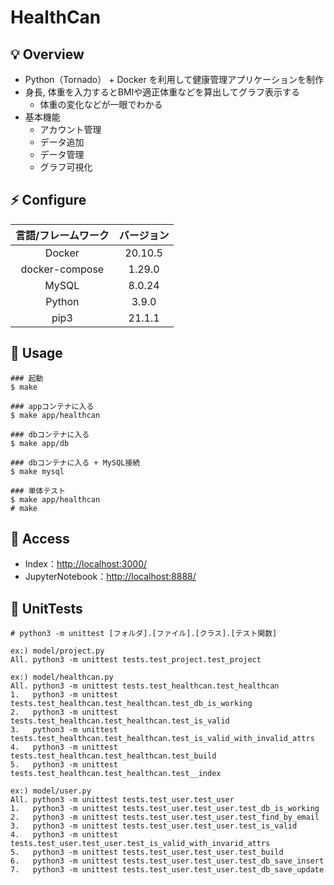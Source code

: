 # HealthCan
## 💡 Overview
- Python（Tornado） + Docker を利用して健康管理アプリケーションを制作
- 身長, 体重を入力するとBMIや適正体重などを算出してグラフ表示する
  - 体重の変化などが一眼でわかる
- 基本機能
  - アカウント管理
  - データ追加
  - データ管理
  - グラフ可視化

## ⚡ Configure
| 言語/フレームワーク	| バージョン |
| :---: | :---: |
| Docker | 20.10.5 |
| docker-compose | 1.29.0 |
| MySQL	| 8.0.24 |
| Python | 3.9.0 |
| pip3 | 21.1.1 |

## 🚀 Usage
```
### 起動
$ make

### appコンテナに入る
$ make app/healthcan

### dbコンテナに入る
$ make app/db

### dbコンテナに入る + MySQL接続
$ make mysql

### 単体テスト
$ make app/healthcan
# make
```

## 🌱 Access
- Index：[http://localhost:3000/](http://localhost:3000/)
- JupyterNotebook：[http://localhost:8888/](http://localhost:8888/)

## 📝 UnitTests
```
# python3 -m unittest [フォルダ].[ファイル].[クラス].[テスト関数]

ex:) model/project.py
All. python3 -m unittest tests.test_project.test_project

ex:) model/healthcan.py
All. python3 -m unittest tests.test_healthcan.test_healthcan
1.   python3 -m unittest tests.test_healthcan.test_healthcan.test_db_is_working
2.   python3 -m unittest tests.test_healthcan.test_healthcan.test_is_valid
3.   python3 -m unittest tests.test_healthcan.test_healthcan.test_is_valid_with_invalid_attrs
4.   python3 -m unittest tests.test_healthcan.test_healthcan.test_build
5.   python3 -m unittest tests.test_healthcan.test_healthcan.test__index

ex:) model/user.py
All. python3 -m unittest tests.test_user.test_user
1.   python3 -m unittest tests.test_user.test_user.test_db_is_working
2.   python3 -m unittest tests.test_user.test_user.test_find_by_email
3.   python3 -m unittest tests.test_user.test_user.test_is_valid
4.   python3 -m unittest tests.test_user.test_user.test_is_valid_with_invarid_attrs
5.   python3 -m unittest tests.test_user.test_user.test_build
6.   python3 -m unittest tests.test_user.test_user.test_db_save_insert
7.   python3 -m unittest tests.test_user.test_user.test_db_save_update
```

